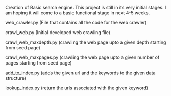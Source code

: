 

Creation of Basic search engine. This project is still in its very initial stages. I am hoping it will come to a basic functional stage in next 4-5 weeks. <br>

web_crawler.py (File that contains all the code for the web crawler)<br>

crawl_web.py (Initial developed web crawling file)<br>

crawl_web_maxdepth.py (crawling the web page upto a given depth starting from seed page)<br>

crawl_web_maxpages.py (crawling the web page upto a given number of pages starting from seed page)<br>

add_to_index.py (adds the given url and the keywords to the given data structure)<br>

lookup_index.py (return the urls associated with the given keyword)<br>

